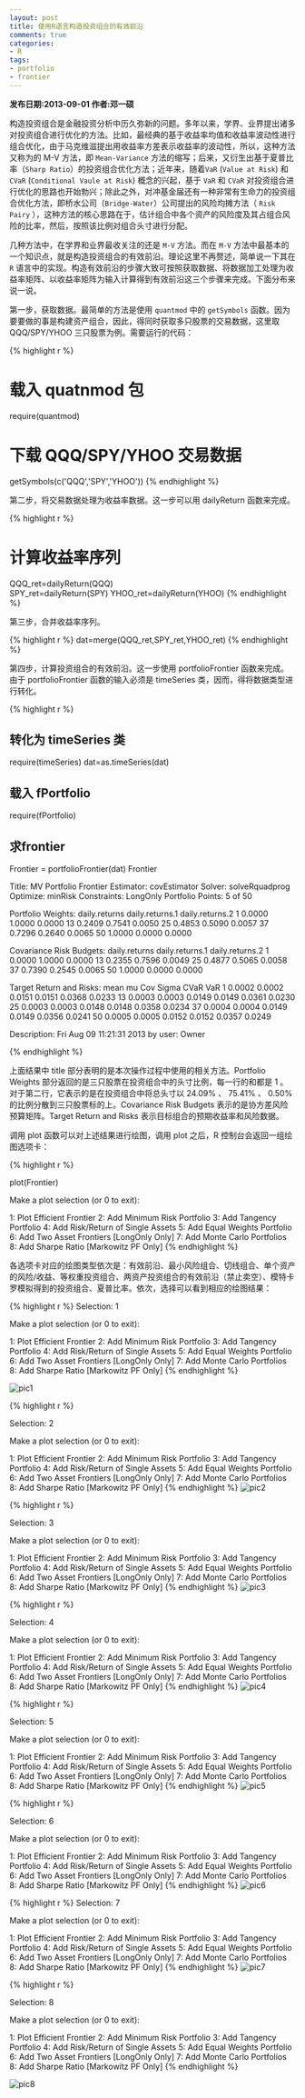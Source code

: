 ```yaml
---
layout: post
title: 使用R语言构造投资组合的有效前沿
comments: true
categories:
- R
tags:
- portfolio
- frontier
---
```


<b>发布日期:2013-09-01 作者:邓一硕</b>

构造投资组合是金融投资分析中历久弥新的问题。多年以来，学界、业界提出诸多对投资组合进行优化的方法。比如，最经典的基于收益率均值和收益率波动性进行组合优化，由于马克维滋提出用收益率方差表示收益率的波动性，所以，这种方法又称为的 M-V 方法，即 `Mean-Variance` 方法的缩写；后来，又衍生出基于夏普比率（`Sharp Ratio`）的投资组合优化方法；近年来，随着`VaR` (`Value at Risk`) 和 `CVaR` (`Conditional Vaule at Risk`) 概念的兴起，基于 `VaR` 和 `CVaR` 对投资组合进行优化的思路也开始勃兴；除此之外，对冲基金届还有一种非常有生命力的投资组合优化方法，即桥水公司（`Bridge-Water`）公司提出的风险均摊方法（ `Risk Pairy` ），这种方法的核心思路在于，估计组合中各个资产的风险度及其占组合风险的比率，然后，按照该比例对组合头寸进行分配。

几种方法中，在学界和业界最收关注的还是 `M-V` 方法。而在 `M-V` 方法中最基本的一个知识点，就是构造投资组合的有效前沿。理论这里不再赘述，简单说一下其在 `R` 语言中的实现。构造有效前沿的步骤大致可按照获取数据、将数据加工处理为收益率矩阵、以收益率矩阵为输入计算得到有效前沿这三个步骤来完成。下面分布来说一说。

第一步，获取数据。最简单的方法是使用 `quantmod` 中的 `getSymbols` 函数。因为要要做的事是构建资产组合，因此，得同时获取多只股票的交易数据，这里取 QQQ/SPY/YHOO 三只股票为例。需要运行的代码：

{% highlight r %}
# 载入 quatnmod 包
require(quantmod) 
# 下载 QQQ/SPY/YHOO 交易数据
getSymbols(c('QQQ','SPY','YHOO')) 
{% endhighlight %}

第二步，将交易数据处理为收益率数据。这一步可以用 dailyReturn 函数来完成。

{% highlight r %}
# 计算收益率序列
QQQ_ret=dailyReturn(QQQ)  
SPY_ret=dailyReturn(SPY)
YHOO_ret=dailyReturn(YHOO)
{% endhighlight %}

第三步，合并收益率序列。

{% highlight r %}
dat=merge(QQQ_ret,SPY_ret,YHOO_ret)
{% endhighlight %}

第四步，计算投资组合的有效前沿。这一步使用 portfolioFrontier 函数来完成。由于 portfolioFrontier 函数的输入必须是 timeSeries 类，因而，得将数据类型进行转化。

{% highlight r %}
## 转化为 timeSeries 类
require(timeSeries)
dat=as.timeSeries(dat)  
## 载入 fPortfolio
require(fPortfolio)
## 求frontier 
Frontier = portfolioFrontier(dat)
Frontier

Title:
 MV Portfolio Frontier 
 Estimator:         covEstimator 
 Solver:            solveRquadprog 
 Optimize:          minRisk 
 Constraints:       LongOnly 
 Portfolio Points:  5 of 50 

Portfolio Weights:
   daily.returns daily.returns.1 daily.returns.2
1         0.0000          1.0000          0.0000
13        0.2409          0.7541          0.0050
25        0.4853          0.5090          0.0057
37        0.7296          0.2640          0.0065
50        1.0000          0.0000          0.0000

Covariance Risk Budgets:
   daily.returns daily.returns.1 daily.returns.2
1         0.0000          1.0000          0.0000
13        0.2355          0.7596          0.0049
25        0.4877          0.5065          0.0058
37        0.7390          0.2545          0.0065
50        1.0000          0.0000          0.0000

Target Return and Risks:
     mean     mu    Cov  Sigma   CVaR    VaR
1  0.0002 0.0002 0.0151 0.0151 0.0368 0.0233
13 0.0003 0.0003 0.0149 0.0149 0.0361 0.0230
25 0.0003 0.0003 0.0148 0.0148 0.0358 0.0234
37 0.0004 0.0004 0.0149 0.0149 0.0356 0.0241
50 0.0005 0.0005 0.0152 0.0152 0.0357 0.0249

Description:
 Fri Aug 09 11:21:31 2013 by user: Owner 
 
{% endhighlight %}

上面结果中 title 部分表明的是本次操作过程中使用的相关方法。Portfolio Weights 部分返回的是三只股票在投资组合中的头寸比例，每一行的和都是 1 。对于第二行，它表示的是在投资组合中将总头寸以 24.09% 、 75.41% 、 0.50% 的比例分散到三只股票标的上。Covariance Risk Budgets 表示的是协方差风险预算矩阵。Target Return and Risks 表示目标组合的预期收益率和风险数据。

调用 plot 函数可以对上述结果进行绘图，调用 plot 之后，R 控制台会返回一组绘图选项卡：

{% highlight r %}

plot(Frontier)

Make a plot selection (or 0 to exit): 

1:   Plot Efficient Frontier
2:   Add Minimum Risk Portfolio
3:   Add Tangency Portfolio
4:   Add Risk/Return of Single Assets
5:   Add Equal Weights Portfolio
6:   Add Two Asset Frontiers [LongOnly Only]
7:   Add Monte Carlo Portfolios
8:   Add Sharpe Ratio [Markowitz PF Only]
{% endhighlight %}

各选项卡对应的绘图类型依次是：有效前沿、最小风险组合、切线组合、单个资产的风险/收益、等权重投资组合、两资产投资组合的有效前沿（禁止卖空）、模特卡罗模拟得到的投资组合、夏普比率。依次，选择可以看到相应的绘图结果：

{% highlight r %}
Selection: 1

Make a plot selection (or 0 to exit): 

1:   Plot Efficient Frontier
2:   Add Minimum Risk Portfolio
3:   Add Tangency Portfolio
4:   Add Risk/Return of Single Assets
5:   Add Equal Weights Portfolio
6:   Add Two Asset Frontiers [LongOnly Only]
7:   Add Monte Carlo Portfolios
8:   Add Sharpe Ratio [Markowitz PF Only]
{% endhighlight %}

![pic1](http://i1.tietuku.com/2013/0817/3/13767107819590.png)

{% highlight r %}

Selection: 2

Make a plot selection (or 0 to exit): 

1:   Plot Efficient Frontier
2:   Add Minimum Risk Portfolio
3:   Add Tangency Portfolio
4:   Add Risk/Return of Single Assets
5:   Add Equal Weights Portfolio
6:   Add Two Asset Frontiers [LongOnly Only]
7:   Add Monte Carlo Portfolios
8:   Add Sharpe Ratio [Markowitz PF Only]
{% endhighlight %}
![pic2](http://i1.tietuku.com/2013/0817/3/13767107819590.png)

{% highlight r %}

Selection: 3

Make a plot selection (or 0 to exit): 

1:   Plot Efficient Frontier
2:   Add Minimum Risk Portfolio
3:   Add Tangency Portfolio
4:   Add Risk/Return of Single Assets
5:   Add Equal Weights Portfolio
6:   Add Two Asset Frontiers [LongOnly Only]
7:   Add Monte Carlo Portfolios
8:   Add Sharpe Ratio [Markowitz PF Only]
{% endhighlight %}
![pic3](http://i1.tietuku.com/2013/0817/3/13767107819590.png)

{% highlight r %}

Selection: 4

Make a plot selection (or 0 to exit): 

1:   Plot Efficient Frontier
2:   Add Minimum Risk Portfolio
3:   Add Tangency Portfolio
4:   Add Risk/Return of Single Assets
5:   Add Equal Weights Portfolio
6:   Add Two Asset Frontiers [LongOnly Only]
7:   Add Monte Carlo Portfolios
8:   Add Sharpe Ratio [Markowitz PF Only]
{% endhighlight %}
![pic4](http://i1.tietuku.com/2013/0817/3/13767107819590.png)

{% highlight r %}

Selection: 5

Make a plot selection (or 0 to exit): 

1:   Plot Efficient Frontier
2:   Add Minimum Risk Portfolio
3:   Add Tangency Portfolio
4:   Add Risk/Return of Single Assets
5:   Add Equal Weights Portfolio
6:   Add Two Asset Frontiers [LongOnly Only]
7:   Add Monte Carlo Portfolios
8:   Add Sharpe Ratio [Markowitz PF Only]
{% endhighlight %}
![pic5](http://i1.tietuku.com/2013/0817/3/13767107839572.png)

{% highlight r %}

Selection: 6

Make a plot selection (or 0 to exit): 

1:   Plot Efficient Frontier
2:   Add Minimum Risk Portfolio
3:   Add Tangency Portfolio
4:   Add Risk/Return of Single Assets
5:   Add Equal Weights Portfolio
6:   Add Two Asset Frontiers [LongOnly Only]
7:   Add Monte Carlo Portfolios
8:   Add Sharpe Ratio [Markowitz PF Only]
{% endhighlight %}
![pic6](http://i1.tietuku.com/2013/0817/3/13767107845933.png)

{% highlight r %}
Selection: 7

Make a plot selection (or 0 to exit): 

1:   Plot Efficient Frontier
2:   Add Minimum Risk Portfolio
3:   Add Tangency Portfolio
4:   Add Risk/Return of Single Assets
5:   Add Equal Weights Portfolio
6:   Add Two Asset Frontiers [LongOnly Only]
7:   Add Monte Carlo Portfolios
8:   Add Sharpe Ratio [Markowitz PF Only]
{% endhighlight %}
![pic7](http://i1.tietuku.com/2013/0817/3/13767107845933.png)

{% highlight r %}

Selection: 8

Make a plot selection (or 0 to exit): 

1:   Plot Efficient Frontier
2:   Add Minimum Risk Portfolio
3:   Add Tangency Portfolio
4:   Add Risk/Return of Single Assets
5:   Add Equal Weights Portfolio
6:   Add Two Asset Frontiers [LongOnly Only]
7:   Add Monte Carlo Portfolios
8:   Add Sharpe Ratio [Markowitz PF Only]
{% endhighlight %}

![pic8](http://i1.tietuku.com/2013/0817/3/13767107845933.png)

